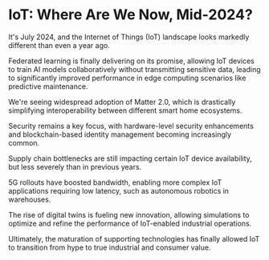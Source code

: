 # IoT: Where Are We Now, Mid-2024?

It's July 2024, and the Internet of Things (IoT) landscape looks markedly different than even a year ago.

Federated learning is finally delivering on its promise, allowing IoT devices to train AI models collaboratively without transmitting sensitive data, leading to significantly improved performance in edge computing scenarios like predictive maintenance.

We're seeing widespread adoption of Matter 2.0, which is drastically simplifying interoperability between different smart home ecosystems.

Security remains a key focus, with hardware-level security enhancements and blockchain-based identity management becoming increasingly common.

Supply chain bottlenecks are still impacting certain IoT device availability, but less severely than in previous years.

5G rollouts have boosted bandwidth, enabling more complex IoT applications requiring low latency, such as autonomous robotics in warehouses.

The rise of digital twins is fueling new innovation, allowing simulations to optimize and refine the performance of IoT-enabled industrial operations.

Ultimately, the maturation of supporting technologies has finally allowed IoT to transition from hype to true industrial and consumer value.
